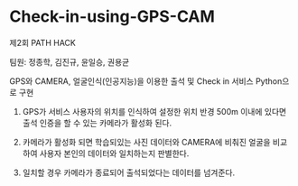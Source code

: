 # Check-in-using-GPS-CAM
제2회 PATH HACK 

팀원: 정종학, 김진규, 윤일승, 권용균

GPS와 CAMERA, 얼굴인식(인공지능)을 이용한 출석 및 Check in 서비스 Python으로 구현



1. GPS가 서비스 사용자의 위치를 인식하여 설정한 위치 반경 500m 이내에 있다면 출석 인증을 할 수 있는 카메라가 활성화 된다.

2. 카메라가 활성화 되면 학습되있는 사진 데이터와 CAMERA에 비춰진 얼굴을 비교하여 사용자 본인의 데이터와 일치하는지 판별한다. 

3. 일치할 경우 카메라가 종료되어 출석되었다는 데이터를 넘겨준다.

